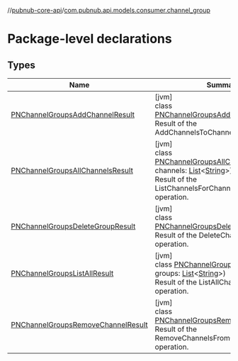 //[pubnub-core-api](../../index.md)/[com.pubnub.api.models.consumer.channel_group](index.md)

# Package-level declarations

## Types

| Name | Summary |
|---|---|
| [PNChannelGroupsAddChannelResult](-p-n-channel-groups-add-channel-result/index.md) | [jvm]<br>class [PNChannelGroupsAddChannelResult](-p-n-channel-groups-add-channel-result/index.md)<br>Result of the AddChannelsToChannelGroup operation. |
| [PNChannelGroupsAllChannelsResult](-p-n-channel-groups-all-channels-result/index.md) | [jvm]<br>class [PNChannelGroupsAllChannelsResult](-p-n-channel-groups-all-channels-result/index.md)(val channels: [List](https://kotlinlang.org/api/latest/jvm/stdlib/kotlin.collections/-list/index.html)&lt;[String](https://kotlinlang.org/api/latest/jvm/stdlib/kotlin/-string/index.html)&gt;)<br>Result of the ListChannelsForChannelGroup operation. |
| [PNChannelGroupsDeleteGroupResult](-p-n-channel-groups-delete-group-result/index.md) | [jvm]<br>class [PNChannelGroupsDeleteGroupResult](-p-n-channel-groups-delete-group-result/index.md)<br>Result of the DeleteChannelGroup operation. |
| [PNChannelGroupsListAllResult](-p-n-channel-groups-list-all-result/index.md) | [jvm]<br>class [PNChannelGroupsListAllResult](-p-n-channel-groups-list-all-result/index.md)(val groups: [List](https://kotlinlang.org/api/latest/jvm/stdlib/kotlin.collections/-list/index.html)&lt;[String](https://kotlinlang.org/api/latest/jvm/stdlib/kotlin/-string/index.html)&gt;)<br>Result of the ListAllChannelGroups operation. |
| [PNChannelGroupsRemoveChannelResult](-p-n-channel-groups-remove-channel-result/index.md) | [jvm]<br>class [PNChannelGroupsRemoveChannelResult](-p-n-channel-groups-remove-channel-result/index.md)<br>Result of the RemoveChannelsFromChannelGroup operation. |
